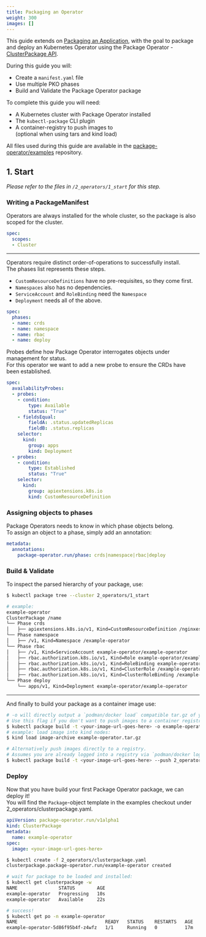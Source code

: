 ```yaml
---
title: Packaging an Operator
weight: 300
images: []
---
```


This guide extends on [Packaging an Application](/docs/guides/packaging-an-application/), with the goal to package and deploy an Kubernetes Operator using the Package Operator - [ClusterPackage API](/docs/getting_started/api-reference/#clusterpackage).

During this guide you will:

* Create a `manifest.yaml` file
* Use multiple PKO phases
* Build and Validate the Package Operator package

To complete this guide you will need:

* A Kubernetes cluster with Package Operator installed
* The `kubectl-package` CLI plugin
* A container-registry to push images to\
(optional when using tars and kind load)

All files used during this guide are available in the [package-operator/examples](https://github.com/package-operator/examples) repository.

## 1. Start

_Please refer to the files in `/2_operators/1_start` for this step._

### Writing a PackageManifest

Operators are always installed for the whole cluster, so the package is also scoped for the cluster.

```yaml
spec:
  scopes:
  - Cluster
```

---

Operators require distinct order-of-operations to successfully install.\
The phases list represents these steps.

* `CustomResourceDefinitions` have no pre-requisites, so they come first.
* `Namespaces` also has no dependencies.
* `ServiceAccount` and `RoleBinding` need the `Namespace`
* `Deployment` needs all of the above.

```yaml
spec:
  phases:
  - name: crds
  - name: namespace
  - name: rbac
  - name: deploy
```

Probes define how Package Operator interrogates objects under management for status.\
For this operator we want to add a new probe to ensure the CRDs have been established.

```yaml
spec:
  availabilityProbes:
  - probes:
    - condition:
        type: Available
        status: "True"
    - fieldsEqual:
        fieldA: .status.updatedReplicas
        fieldB: .status.replicas
    selector:
      kind:
        group: apps
        kind: Deployment
  - probes:
    - condition:
        type: Established
        status: "True"
    selector:
      kind:
        group: apiextensions.k8s.io
        kind: CustomResourceDefinition
```

### Assigning objects to phases

Package Operators needs to know in which phase objects belong.\
To assign an object to a phase, simply add an annotation:

```yaml
metadata:
  annotations:
    package-operator.run/phase: crds|namespace|rbac|deploy
```

### Build & Validate

To inspect the parsed hierarchy of your package, use:

```sh
$ kubectl package tree --cluster 2_operators/1_start

# example:
example-operator
ClusterPackage /name
└── Phase crds
│   ├── apiextensions.k8s.io/v1, Kind=CustomResourceDefinition /nginxes.example.thetechnick.ninja
└── Phase namespace
│   ├── /v1, Kind=Namespace /example-operator
└── Phase rbac
│   ├── /v1, Kind=ServiceAccount example-operator/example-operator
│   ├── rbac.authorization.k8s.io/v1, Kind=Role example-operator/example-operator
│   ├── rbac.authorization.k8s.io/v1, Kind=RoleBinding example-operator/example-operator
│   ├── rbac.authorization.k8s.io/v1, Kind=ClusterRole /example-operator
│   ├── rbac.authorization.k8s.io/v1, Kind=ClusterRoleBinding /example-operator
└── Phase deploy
    └── apps/v1, Kind=Deployment example-operator/example-operator
```

---
And finally to build your package as a container image use:

```sh
# -o will directly output a `podman/docker load` compatible tar.gz of your container image.
# Use this flag if you don't want to push images to a container registry.
$ kubectl package build -t <your-image-url-goes-here> -o example-operator.tar.gz 2_operators/1_start
# example: load image into kind nodes:
$ kind load image-archive example-operator.tar.gz

# Alternatively push images directly to a registry.
# Assumes you are already logged into a registry via `podman/docker login`
$ kubectl package build -t <your-image-url-goes-here> --push 2_operators/1_start
```

### Deploy

Now that you have build your first Package Operator package, we can deploy it!\
You will find the `Package`-object template in the examples checkout under 2_operators/clusterpackage.yaml.

```yaml
apiVersion: package-operator.run/v1alpha1
kind: ClusterPackage
metadata:
  name: example-operator
spec:
  image: <your-image-url-goes-here>
```

```sh
$ kubectl create -f 2_operators/clusterpackage.yaml
clusterpackage.package-operator.run/example-operator created

# wait for package to be loaded and installed:
$ kubectl get clusterpackage -w
NAME               STATUS        AGE
example-operator   Progressing   10s
example-operator   Available     22s

# success!
$ kubectl get po -n example-operator
NAME                                READY   STATUS    RESTARTS   AGE
example-operator-5d86f95b4f-z4wfz   1/1     Running   0          17m
```
